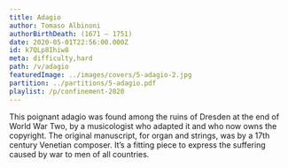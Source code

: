 ```yaml
---
title: Adagio
author: Tomaso Albinoni
authorBirthDeath: (1671 – 1751)
date: 2020-05-01T22:56:00.000Z
id: k7QLp8Ihiw8
meta: difficulty,hard
path: /v/adagio
featuredImage: ../images/covers/5-adagio-2.jpg
partition: ../partitions/5-adagio.pdf
playlist: /p/confinement-2020
---
```


This poignant adagio was found among the ruins of Dresden at the end of World War Two, by a musicologist who adapted it and who now owns the copyright. The original manuscript, for organ and strings, was by a 17th century Venetian composer. It’s a fitting piece to express the suffering caused by war to men of all countries.
